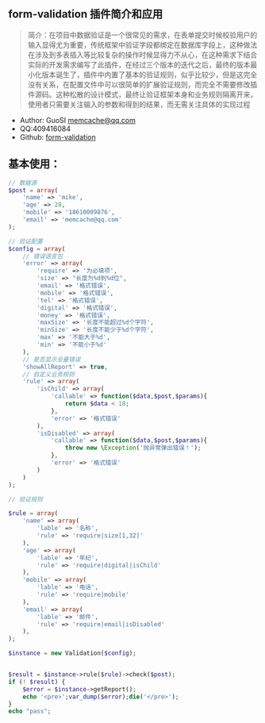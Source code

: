 form-validation 插件简介和应用
--
>	简介：在项目中数据验证是一个很常见的需求，在表单提交时候校验用户的输入显得尤为重要，传统框架中验证字段都绑定在数据库字段上，这种做法在涉及到多表插入等比较复杂的操作时候显得力不从心，在这种需求下结合实际的开发需求编写了此插件，在经过三个版本的迭代之后，最终的版本最小化版本诞生了，插件中内置了基本的验证规则，似乎比较少，但是这完全没有关系，在配置文件中可以很简单的扩展验证规则，而完全不需要修改插件源码。这种松散的设计模式，最终让验证框架本身和业务规则隔离开来，使用者只需要关注输入的参数和得到的结果，而无需关注具体的实现过程

*	Author: GuoSI <memcache@qq.com>
* 	QQ:409416084
*	Github: [form-validation](https://github.com/zip100/form-validation)

基本使用：
---

```php
// 数据源
$post = array(
    'name' => 'mike',
    'age' => 28,
    'mobile' => '18610009876',
    'email' => 'memcache@qq.com'
);

// 验证配置
$config = array(
    // 错误语言包
    'error' => array(
        'require' => '为必填项',
        'size' => "长度为%d到%d位",
        'email' => '格式错误',
        'mobile' => '格式错误',
        'tel' => '格式错误',
        'digital' => '格式错误',
        'money' => '格式错误',
        'maxSize' => '长度不能超过%d个字符',
        'minSize' => '长度不能少于%d个字符',
        'max' => '不能大于%d',
        'min' => '不能小于%d'
    ),
    // 是否显示全量错误
    'showAllReport' => true,
    // 自定义业务规则
    'rule' => array(
        'isChild' => array(
            'callable' => function($data,$post,$params){
                return $data < 18;
            },
            'error' => '格式错误'
        ),
        'isDisabled' => array(
            'callable' => function($data,$post,$params){
                throw new \Exception('抛异常弹出错误！');
            },
            'error' => '格式错误'
        )
    )
);

// 验证规则

$rule = array(
    'name' => array(
        'lable' => '名称',
        'rule' => 'require|size[1,32]'
    ),
    'age' => array(
        'lable' => '年纪',
        'rule' => 'require|digital|isChild'
    ),
    'mobile' => array(
        'lable' => '电话',
        'rule' => 'require|mobile'
    ),
    'email' => array(
        'lable' => '邮件',
        'rule' => 'require|email|isDisabled'
    ),
);

$instance = new Validation($config);


$result = $instance->rule($rule)->check($post);
if (! $result) {
    $error = $instance->getReport();
    echo '<pre>';var_dump($error);die('</pre>');
}
echo "pass";
```